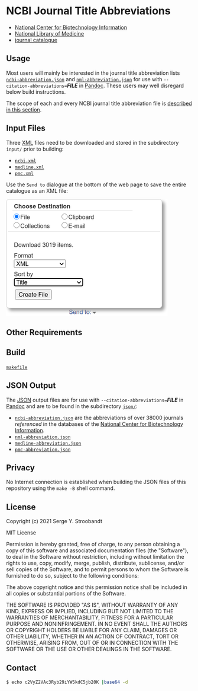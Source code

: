 # NCBI Journal Title Abbreviations

- [National Center for Biotechnology Information][ncbi]
- [National Library of Medicine][nlm]
- [journal catalogue](https://www.ncbi.nlm.nih.gov/nlmcatalog/journals)


## Usage

Most users will mainly be interested in the journal title abbreviation lists
[`ncbi-abbreviation.json`][ncbi.json] and  [`nml-abbreviation.json`][nml.json]
for use with `--citation-abbreviations=`_**FILE**_ in [Pandoc][pandoc].
These users may well disregard below build instructions.

The scope of each and every NCBI journal title abbreviation file is
[described in this section](#json-output).


## Input Files

Three [XML](https://en.wikipedia.org/wiki/XML) files need to be downloaded and
stored in the subdirectory `input/` prior to building:

- [`ncbi.xml`](https://www.ncbi.nlm.nih.gov/nlmcatalog/?term=ncbijournals)
- [`medline.xml`](https://www.ncbi.nlm.nih.gov/nlmcatalog?term=currentlyindexed)
- [`pmc.xml`](https://www.ncbi.nlm.nih.gov/nlmcatalog?term=journalspmc)


Use the `Send to` dialogue at the bottom of the web page
to save the entire catalogue as an XML file:

![](screenshot/send_to.png)


## Other Requirements


## Build

[`makefile`](../../../blob/master/ncbi/makefile)


## JSON Output

The [JSON][json] output files are
for use with `--citation-abbreviations=`_**FILE**_ in [Pandoc][pandoc] and
are to be found in the subdirectory [`json/`](../../../blob/master/ncbi/json/):

- [`ncbi-abbreviation.json`][ncbi.json] are the abbreviations of over 38000 journals _referenced_ in the databases of the [National Center for Biotechnology Information][ncbi].
- [`nml-abbreviation.json`][nml.json]
- [`medline-abbreviation.json`][medline.json]
- [`pmc-abbreviation.json`][pmc.json]


## Privacy

No Internet connection is established when building the JSON files
of this repository using the `make -B` shell command.


## License

Copyright (c) 2021 Serge Y. Stroobandt

MIT License

Permission is hereby granted, free of charge, to any person obtaining a copy
of this software and associated documentation files (the "Software"), to deal
in the Software without restriction, including without limitation the rights
to use, copy, modify, merge, publish, distribute, sublicense, and/or sell
copies of the Software, and to permit persons to whom the Software is
furnished to do so, subject to the following conditions:

The above copyright notice and this permission notice shall be included in all
copies or substantial portions of the Software.

THE SOFTWARE IS PROVIDED "AS IS", WITHOUT WARRANTY OF ANY KIND, EXPRESS OR
IMPLIED, INCLUDING BUT NOT LIMITED TO THE WARRANTIES OF MERCHANTABILITY,
FITNESS FOR A PARTICULAR PURPOSE AND NONINFRINGEMENT. IN NO EVENT SHALL THE
AUTHORS OR COPYRIGHT HOLDERS BE LIABLE FOR ANY CLAIM, DAMAGES OR OTHER
LIABILITY, WHETHER IN AN ACTION OF CONTRACT, TORT OR OTHERWISE, ARISING FROM,
OUT OF OR IN CONNECTION WITH THE SOFTWARE OR THE USE OR OTHER DEALINGS IN THE
SOFTWARE.


## Contact

```bash
$ echo c2VyZ2VAc3Ryb29iYW5kdC5jb20K |base64 -d
```


[nlm]: https://en.wikipedia.org/wiki/United_States_National_Library_of_Medicine
[ncbi]: https://en.wikipedia.org/wiki/National_Center_for_Biotechnology_Information

[pandoc]: https://pandoc.org/MANUAL.html#specifying-a-citation-style
[json]: https://en.wikipedia.org/wiki/JSON
[ncbi.json]: ../../../blob/master/ncbi/json/ncbi-abbreviations.json
[medline.json]: ../../../blob/master/ncbi/json/medline-abbreviations.json
[pmc.json]: ../../../blob/master/ncbi/json/pmc-abbreviations.json
[nml.json]: ../../../blob/master/ncbi/json/nml-abbreviations.json
